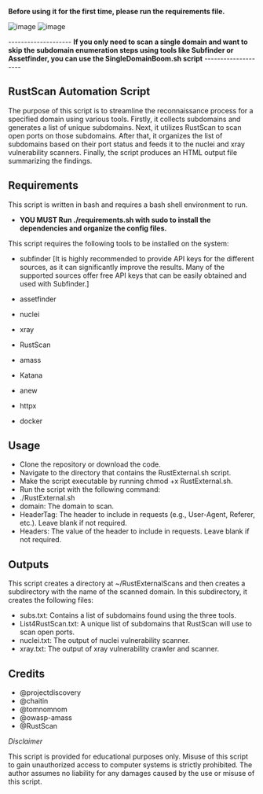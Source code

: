 <b> Before using it for the first time, please run the requirements file. </b>

![image](https://user-images.githubusercontent.com/97190263/229495028-3b766fd4-d825-456d-a721-bb89ff6fce45.png)
![image](https://user-images.githubusercontent.com/97190263/229516243-c222f25f-e46a-44f6-befe-d180c55ed9b0.png)


-------------------- **If you only need to scan a single domain and want to skip the subdomain enumeration steps using tools like Subfinder or Assetfinder, you can use the SingleDomainBoom.sh script** --------------------

## RustScan Automation Script ##
The purpose of this script is to streamline the reconnaissance process for a specified domain using various tools. Firstly, it collects subdomains and generates a list of unique subdomains. Next, it utilizes RustScan to scan open ports on those subdomains. After that, it organizes the list of subdomains based on their port status and feeds it to the nuclei and xray vulnerability scanners. Finally, the script produces an HTML output file summarizing the findings.

## Requirements ##
This script is written in bash and requires a bash shell environment to run.

* <b>YOU MUST Run  ./requirements.sh with sudo to install the dependencies and organize the config files. </b>

This script requires the following tools to be installed on the system:

* subfinder [It is highly recommended to provide API keys for the different sources, as it can significantly improve the results. Many of the supported sources offer free API keys that can be easily obtained and used with Subfinder.]

* assetfinder
* nuclei 
* xray 
* RustScan
* amass
* Katana 
* anew 
* httpx 
* docker

## Usage ##
* Clone the repository or download the code.
* Navigate to the directory that contains the RustExternal.sh script.
* Make the script executable by running chmod +x RustExternal.sh.
* Run the script with the following command:
* ./RustExternal.sh <domain> <HeaderTag> <Headers>
* domain: The domain to scan.
* HeaderTag: The header to include in requests (e.g., User-Agent, Referer, etc.). Leave blank if not required.
* Headers: The value of the header to include in requests. Leave blank if not required.

## Outputs ##
This script creates a directory at ~/RustExternalScans and then creates a subdirectory with the name of the scanned domain. In this subdirectory, it creates the following files:

* subs.txt: Contains a list of subdomains found using the three tools.
* List4RustScan.txt: A unique list of subdomains that RustScan will use to scan open ports.
* nuclei.txt: The output of nuclei vulnerability scanner.
* xray.txt: The output of xray vulnerability crawler and scanner.
  
## Credits ##
  
* @projectdiscovery
* @chaitin
* @tomnomnom
* @owasp-amass
* @RustScan
 


*Disclaimer*

This script is provided for educational purposes only. Misuse of this script to gain unauthorized access to computer systems is strictly prohibited. The author assumes no liability for any damages caused by the use or misuse of this script.
